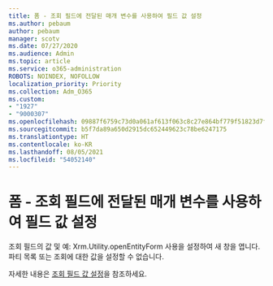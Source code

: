 ```yaml
---
title: 폼 - 조회 필드에 전달된 매개 변수를 사용하여 필드 값 설정
ms.author: pebaum
author: pebaum
manager: scotv
ms.date: 07/27/2020
ms.audience: Admin
ms.topic: article
ms.service: o365-administration
ROBOTS: NOINDEX, NOFOLLOW
localization_priority: Priority
ms.collection: Adm_O365
ms.custom:
- "1927"
- "9000307"
ms.openlocfilehash: 09887f6759c73d0a061af613f063c8c27e864bf779f51823d7f5a939ea3badad
ms.sourcegitcommit: b5f7da89a650d2915dc652449623c78be6247175
ms.translationtype: HT
ms.contentlocale: ko-KR
ms.lasthandoff: 08/05/2021
ms.locfileid: "54052140"
---
```

# <a name="set-field-values-using-parameters-passed-to-a-form---lookup-fields"></a>폼 - 조회 필드에 전달된 매개 변수를 사용하여 필드 값 설정

조회 필드의 값 및 예: Xrm.Utility.openEntityForm 사용을 설정하여 새 창을 엽니다. 파티 목록 또는 조회에 대한 값을 설정할 수 없습니다.

자세한 내용은 [조회 필드 값 설정](https://docs.microsoft.com/previous-versions/dynamicscrm-2016/developers-guide/gg334375(v=crm.8)#set-values-for-lookup-fields)을 참조하세요.